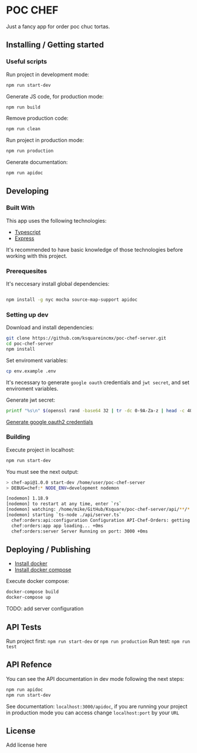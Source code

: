 # POC CHEF

Just a fancy app for order poc chuc tortas.

## Installing / Getting started

### Useful scripts

Run project in development mode:

```bash
npm run start-dev
```

Generate JS code, for production mode:

```bash
npm run build
```

Remove production code:

```bash
npm run clean
```

Run project in production mode:

```bash
npm run production
```

Generate documentation:

```bash
npm run apidoc
```

## Developing

### Built With

This app uses the following technologies:

- [Typescript](https://www.typescriptlang.org/docs/tutorial.html)
- [Express](http://expressjs.com/en/4x/api.html)

It's recommended to have basic knowledge of those technologies before working with this project.

### Prerequesites

It's neccesary install global dependencies:

```bash

npm install -g nyc mocha source-map-support apidoc
```

### Setting up dev

Download and install dependencies:

```bash
git clone https://github.com/ksquareincmx/poc-chef-server.git
cd poc-chef-server
npm install
```

Set enviroment variables:

```bash
cp env.example .env
```

It's necessary to generate `google oauth` credentials and `jwt secret`, and set enviroment variables.

Generate jwt secret:

```bash
printf "%s\n" $(openssl rand -base64 32 | tr -dc 0-9A-Za-z | head -c 40)
```

[Generate google oauth2 credentials](https://developers.google.com/adwords/api/docs/guides/authentication)

### Building

Execute project in localhost:

```bash
npm run start-dev
```

You must see the next output:

```bash
> chef-api@1.0.0 start-dev /home/user/poc-chef-server
> DEBUG=chef:* NODE_ENV=development nodemon

[nodemon] 1.18.9
[nodemon] to restart at any time, enter `rs`
[nodemon] watching: /home/mike/GitHub/Ksquare/poc-chef-server/api/**/*
[nodemon] starting `ts-node ./api/server.ts`
  chef:orders:api:configuration Configuration API-Chef-Orders: getting configurations... +0ms
  chef:orders:app app loading... +0ms
  chef:orders:server Server Running on port: 3000 +0ms

```

## Deploying / Publishing

- [Install docker](https://docs.docker.com/install/linux/docker-ce/ubuntu/)
- [Install docker compose](https://docs.docker.com/compose/install/)

Execute docker compose:

```bash
docker-compose build
docker-compose up
```

TODO: add server configuration

## API Tests

Run project first: `npm run start-dev` or `npm run production`
Run test: `npm run test`

## API Refence

You can see the API documentation in dev mode following the next steps:

```bash
npm run apidoc
npm run start-dev
```

See documentation: `localhost:3000/apidoc`, if you are running your project in production mode you can access change `localhost:port` by your `URL`

## License

Add license here
